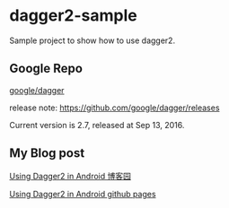 # dagger2-sample
Sample project to show how to use dagger2.

## Google Repo
[google/dagger](https://github.com/google/dagger)

release note: https://github.com/google/dagger/releases

Current version is 2.7, released at Sep 13, 2016.

## My Blog post
[Using Dagger2 in Android 博客园](http://www.cnblogs.com/mengdd/p/5613889.html)

[Using Dagger2 in Android github pages](http://mengdd.github.io/Android/2016/06/24/using-dagger2-in-android/)